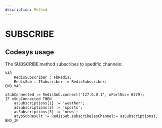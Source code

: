 ```yaml
---
description: Method
---
```


# SUBSCRIBE

## Codesys usage

The SUBSCRIBE method subscribes to spedific channels:

```
VAR	
	RedisSubscriber : FbRedis;
	RedisSub : ISubscriber := RedisSubscriber; 
END_VAR
```

```
xSubConnected := RedisSub.connect('127.0.0.1', wPortNo:= 6379);
IF xSubConnected THEN
	asSubscriptions[1] := 'weather';
	asSubscriptions[2] := 'sports';
	asSubscriptions[3] := 'news';
	atypSubResult := RedisSub.subscribe(asChannel:= asSubscriptions);
END_IF
```

